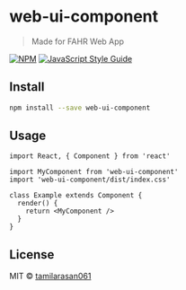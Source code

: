 # web-ui-component

> Made for FAHR Web App

[![NPM](https://img.shields.io/npm/v/web-ui-component.svg)](https://www.npmjs.com/package/web-ui-component) [![JavaScript Style Guide](https://img.shields.io/badge/code_style-standard-brightgreen.svg)](https://standardjs.com)

## Install

```bash
npm install --save web-ui-component
```

## Usage

```tsx
import React, { Component } from 'react'

import MyComponent from 'web-ui-component'
import 'web-ui-component/dist/index.css'

class Example extends Component {
  render() {
    return <MyComponent />
  }
}
```

## License

MIT © [tamilarasan061](https://github.com/tamilarasan061)
